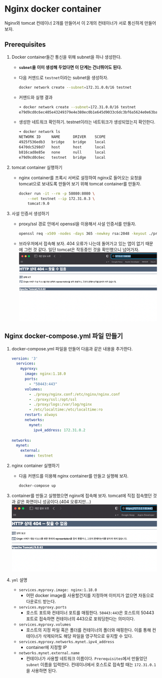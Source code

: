 # Nginx docker container
Nginx와 tomcat 컨테이너 2개를 만들어서 이 2개의 컨테이너가 서로 통신하게 만들어 보자.

## Prerequisites
1. Docker container들간 통신을 위해 subnet을 하나 생성한다. 
    - **`subnet`을 이미 생성해 두었다면 이 단계는 건너뛰어도 된다.**   
    - 다음 커맨드로 `testnet`이라는 subnet을 생성하자.
        ```bash
        docker network create --subnet=172.31.0.0/16 testnet
        ```

    - 커맨드와 실행 결과
        ```bash
        ➜ docker network create --subnet=172.31.0.0/16 testnet
        e79d9cd0c6ec405e43249379e4e380ec0b1e645d9033c6dc3bf6a5624e0e63ba
        ```

    - 생성한 네트워크 확인하기. testnet이라는 네트워크가 생성되었는지 확인한다.
        ```bash
        ➜ docker network ls
        NETWORK ID     NAME      DRIVER    SCOPE
        4925f536edb3   bridge    bridge    local
        6470dc5298d7   host      host      local
        b816cad8e85e   none      null      local
        e79d9cd0c6ec   testnet   bridge    local
        ```

2. tomcat container 실행하기
    - nginx container를 프록시 서버로 설정하여 nginx로 들어오는 요청을 tomcat으로 보내도록 만들어 보기 위해 tomcat container를 만들자.
        ```bash
        docker run -it --rm -p 58080:8080 \
            --net testnet --ip 172.31.0.3 \
            tomcat:9.0
        ```

3. 사설 인증서 생성하기
    - proxy/ssl 경로 안에서 openssl을 이용해서 사설 인증서를 만들자.
        ```bash
        openssl req -x509 -nodes -days 365 -newkey rsa:2048 -keyout ./proxy/ssl/server.key -out ./proxy/ssl/server.crt
        ```

    - 브라우저에서 접속해 보자. 404 오류가 나는데 돌어가고 있는 앱이 없기 때문에 그런 것 같다. 일단 tomcat은 작동중인 것을 확인했으니 넘어가자.
        ![tomcat](./img/tomcat.png)

## Nginx docker-compose.yml 파일 만들기
1. docker-compose.yml 파일을 만들어 다음과 같은 내용을 추가한다.
    ```yml
    version: '3'
      services:
        myproxy:
          image: nginx:1.18.0
          ports:
            - "50443:443"
          volumes:
            - ./proxy/nginx.conf:/etc/nginx/nginx.conf
            - ./proxy/ssl:/opt/ssl
            - ./proxy/logs:/var/log/nginx
            - /etc/localtime:/etc/localtime:ro
          restart: always
          networks:
            mynet:
              ipv4_address: 172.31.0.2

    networks:
      mynet:
        external:
          name: testnet
    ```

2. nginx container 실행하기
    - 다음 커맨드를 이용해 nginx container를 만들고 실행해 보자.
        ```bash
        docker-compose up
        ```

3. container를 만들고 실행했으면 nginx에 접속해 보자. tomcat에 직접 접속했던 것과 같은 화면이니 성공이다.(404 오류지만...)   
    ![nginx-proxy](./img/nginx-proxy.png)

4. `yml` 설명
    - `services.myproxy.image: nginx:1.18.0`
        - 어떤 docker image를 사용할건지를 지정하며 이미지가 없으면 자동으로 다운로드 받는다.
    - `services.myproxy.ports`
        - 호스트 포트와 컨테이너 포트를 매핑한다. `50443:443`은 호스트의 50443 포트로 접속하면 컨테이너의 443으로 포워딩한다는 의미이다.
    - `services.myproxy.volumes`
        - 호스트의 지정 파일 혹은 폴더를 컨테이너의 폴더와 매핑한다. 이를 통해 컨테이너가 삭제되어도 해당 파일을 영구적으로 유지할 수 있다.
    - `services.myproxy.networks.mynet.ipv4_address` 
        - container에 지정할 IP
    - `networks.mynet.external.name`
        - 컨테이너가 사용할 네트워크 이름이다. `Prerequisites`에서 만들었던 `subnet` 이름을 입력한다. 컨테이너에서 호스트로 접속할 때는 `172.31.0.1`을 사용하면 된다.